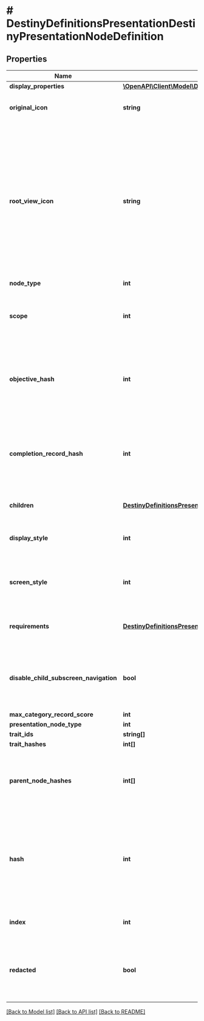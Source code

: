 # # DestinyDefinitionsPresentationDestinyPresentationNodeDefinition

## Properties

Name | Type | Description | Notes
------------ | ------------- | ------------- | -------------
**display_properties** | [**\OpenAPI\Client\Model\DestinyDefinitionsCommonDestinyDisplayPropertiesDefinition**](DestinyDefinitionsCommonDestinyDisplayPropertiesDefinition.md) |  | [optional]
**original_icon** | **string** | The original icon for this presentation node, before we futzed with it. | [optional]
**root_view_icon** | **string** | Some presentation nodes are meant to be explicitly shown on the \&quot;root\&quot; or \&quot;entry\&quot; screens for the feature to which they are related. You should use this icon when showing them on such a view, if you have a similar \&quot;entry point\&quot; view in your UI. If you don&#39;t have a UI, then I guess it doesn&#39;t matter either way does it? | [optional]
**node_type** | **int** |  | [optional]
**scope** | **int** | Indicates whether this presentation node&#39;s state is determined on a per-character or on an account-wide basis. | [optional]
**objective_hash** | **int** | If this presentation node shows a related objective (for instance, if it tracks the progress of its children), the objective being tracked is indicated here. | [optional]
**completion_record_hash** | **int** | If this presentation node has an associated \&quot;Record\&quot; that you can accomplish for completing its children, this is the identifier of that Record. | [optional]
**children** | [**DestinyDefinitionsPresentationDestinyPresentationNodeChildrenBlock**](DestinyDefinitionsPresentationDestinyPresentationNodeChildrenBlock.md) | The child entities contained by this presentation node. | [optional]
**display_style** | **int** | A hint for how to display this presentation node when it&#39;s shown in a list. | [optional]
**screen_style** | **int** | A hint for how to display this presentation node when it&#39;s shown in its own detail screen. | [optional]
**requirements** | [**DestinyDefinitionsPresentationDestinyPresentationNodeRequirementsBlock**](DestinyDefinitionsPresentationDestinyPresentationNodeRequirementsBlock.md) | The requirements for being able to interact with this presentation node and its children. | [optional]
**disable_child_subscreen_navigation** | **bool** | If this presentation node has children, but the game doesn&#39;t let you inspect the details of those children, that is indicated here. | [optional]
**max_category_record_score** | **int** |  | [optional]
**presentation_node_type** | **int** |  | [optional]
**trait_ids** | **string[]** |  | [optional]
**trait_hashes** | **int[]** |  | [optional]
**parent_node_hashes** | **int[]** | A quick reference to presentation nodes that have this node as a child. Presentation nodes can be parented under multiple parents. | [optional]
**hash** | **int** | The unique identifier for this entity. Guaranteed to be unique for the type of entity, but not globally.  When entities refer to each other in Destiny content, it is this hash that they are referring to. | [optional]
**index** | **int** | The index of the entity as it was found in the investment tables. | [optional]
**redacted** | **bool** | If this is true, then there is an entity with this identifier/type combination, but BNet is not yet allowed to show it. Sorry! | [optional]

[[Back to Model list]](../../README.md#models) [[Back to API list]](../../README.md#endpoints) [[Back to README]](../../README.md)
